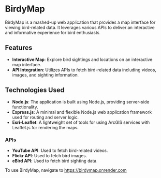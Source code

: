 # BirdyMap

BirdyMap is a mashed-up web application that provides a map interface for viewing bird-related data. It leverages various APIs to deliver an interactive and informative experience for bird enthusiasts.

## Features

- **Interactive Map**: Explore bird sightings and locations on an interactive map interface.
- **API Integration**: Utilizes APIs to fetch bird-related data including videos, images, and sighting information.


## Technologies Used

- **Node.js**: The application is built using Node.js, providing server-side functionality.
- **Express.js**: A minimal and flexible Node.js web application framework used for routing and server logic.
- **Esri-Leaflet**: A lightweight set of tools for using ArcGIS services with Leaflet.js for rendering the maps.

### APIs

- **YouTube API**: Used to fetch bird-related videos.
- **Flickr API**: Used to fetch bird images.
- **eBird API**: Used to fetch bird sighting data.

To use BirdyMap, navigate to  https://birdymap.onrender.com

